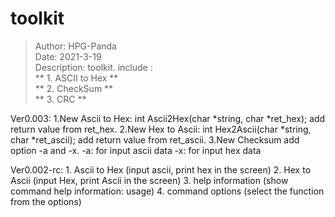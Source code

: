 # toolkit 
> Author:	HPG-Panda  
> Date:   	2021-3-19  
> Description: 	toolkit.  include :   
>	**	1. ASCII to Hex **  
>	**	2. CheckSum **  
>	**	3. CRC **  

Ver0.003:
	1.New Ascii to Hex:  int Ascii2Hex(char *string, char *ret_hex);
	  add return value from ret_hex. 
	2.New Hex to Ascii:  int Hex2Ascii(char *string, char *ret_ascii);
	  add return value from ret_ascii.
	3.New Checksum
	  add option -a and -x. 
	  -a:  for input ascii data
	  -x:  for input hex data


 

Ver0.002-rc:
	1. Ascii to Hex		(input ascii, print hex in the screen)
	2. Hex to Ascii		(input Hex, print Ascii in the screen)
	3. help information	(show command help information: usage)
	4. command options	(select the function from the options) 
